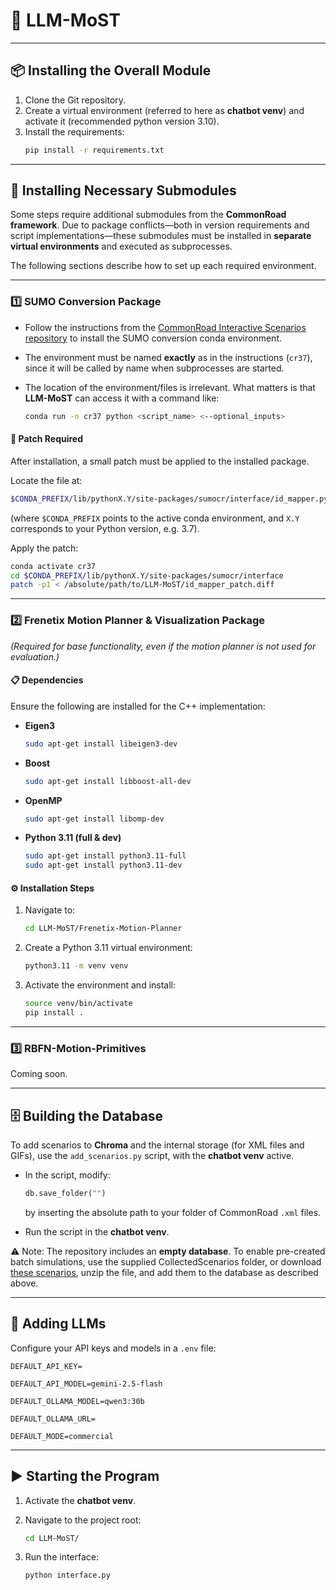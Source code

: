 # 🚗 LLM-MoST

---

## 📦 Installing the Overall Module

1. Clone the Git repository.
2. Create a virtual environment (referred to here as **chatbot venv**) and activate it (recommended python version 3.10).
3. Install the requirements:
   ```bash
   pip install -r requirements.txt
   ```
   
---

## 🔧 Installing Necessary Submodules

Some steps require additional submodules from the **CommonRoad framework**.
Due to package conflicts—both in version requirements and script implementations—these submodules must be installed in **separate virtual environments** and executed as subprocesses.

The following sections describe how to set up each required environment.

---

### 1️⃣ SUMO Conversion Package

* Follow the instructions from the [CommonRoad Interactive Scenarios repository](https://gitlab.lrz.de/tum-cps/commonroad-interactive-scenarios) to install the SUMO conversion conda environment.
* The environment must be named **exactly** as in the instructions (`cr37`), since it will be called by name when subprocesses are started.
* The location of the environment/files is irrelevant. What matters is that **LLM-MoST** can access it with a command like:

  ```bash
  conda run -n cr37 python <script_name> <--optional_inputs>
  ```

#### 🔧 Patch Required

After installation, a small patch must be applied to the installed package.

Locate the file at:

```bash
$CONDA_PREFIX/lib/pythonX.Y/site-packages/sumocr/interface/id_mapper.py
```

(where `$CONDA_PREFIX` points to the active conda environment, and `X.Y` corresponds to your Python version, e.g. 3.7).

Apply the patch:

```bash
conda activate cr37
cd $CONDA_PREFIX/lib/pythonX.Y/site-packages/sumocr/interface
patch -p1 < /absolute/path/to/LLM-MoST/id_mapper_patch.diff
```

---

### 2️⃣ Frenetix Motion Planner & Visualization Package

*(Required for base functionality, even if the motion planner is not used for evaluation.)*

#### 📋 Dependencies

Ensure the following are installed for the C++ implementation:

* **Eigen3**

  ```bash
  sudo apt-get install libeigen3-dev
  ```
* **Boost**

  ```bash
  sudo apt-get install libboost-all-dev
  ```
* **OpenMP**

  ```bash
  sudo apt-get install libomp-dev
  ```
* **Python 3.11 (full & dev)**

  ```bash
  sudo apt-get install python3.11-full
  sudo apt-get install python3.11-dev
  ```

#### ⚙️ Installation Steps

1. Navigate to:

   ```bash
   cd LLM-MoST/Frenetix-Motion-Planner
   ```
2. Create a Python 3.11 virtual environment:

   ```bash
   python3.11 -m venv venv
   ```
3. Activate the environment and install:

   ```bash
   source venv/bin/activate
   pip install .
   ```

---

### 3️⃣ RBFN-Motion-Primitives

Coming soon.

---

## 🗄️ Building the Database

To add scenarios to **Chroma** and the internal storage (for XML files and GIFs), use the `add_scenarios.py` script, with the **chatbot venv** active.

* In the script, modify:

  ```python
  db.save_folder("")
  ```

  by inserting the absolute path to your folder of CommonRoad `.xml` files.

* Run the script in the **chatbot venv**.

⚠️ Note: The repository includes an **empty database**.
To enable pre-created batch simulations, use the supplied CollectedScenarios folder, or download [these scenarios](https://drive.google.com/file/d/1KplwGZeh6XW3YnrK2Ch9136GDM5UDfe9/view?usp=share_link), unzip the file, and add them to the database as described above.

---

## 🤖 Adding LLMs

Configure your API keys and models in a `.env` file:

```env
DEFAULT_API_KEY=

DEFAULT_API_MODEL=gemini-2.5-flash

DEFAULT_OLLAMA_MODEL=qwen3:30b

DEFAULT_OLLAMA_URL=

DEFAULT_MODE=commercial
```

---

## ▶️ Starting the Program

1. Activate the **chatbot venv**.
2. Navigate to the project root:

   ```bash
   cd LLM-MoST/
   ```
3. Run the interface:

   ```bash
   python interface.py
   ```

